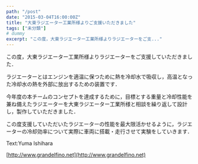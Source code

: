 ```yaml
---
path: "/post"
date: "2015-03-04T16:00:00Z"
title: "大東ラジエーター工業所様よりご支援いただきました"
tags: ["未分類"]
# dummy
excerpt: "この度，大東ラジエーター工業所様よりラジエーターをご支..."
---
```




[](04-1.jpg)

この度，大東ラジエーター工業所様よりラジエーターをご支援していただきました．

ラジエーターとはエンジンを適温に保つために熱を冷却水で吸収し，高温となった冷却水の熱を外部に放出するための装置です．

今年度の本チームのコンセプトを達成するために，目標とする重量と冷却性能を兼ね備えたラジエーターを大東ラジエーター工業所様と相談を繰り返して設計し，製作していただきました．

この度支援していただいたラジエーターの性能を最大限活かせるように，ラジエーターの冷却効率について実際に車両に搭載・走行させて実験をしていきます．

Text:Yuma Ishihara

[http://www.grandelfino.net](http://www.grandelfino.net)

